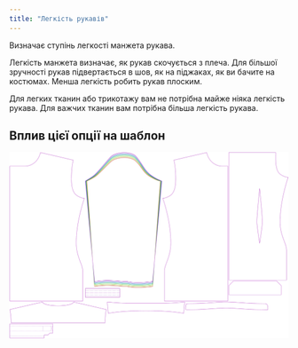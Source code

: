 ```yaml
---
title: "Легкість рукавів"
---
```


Визначає ступінь легкості манжета рукава.

<Note>

Легкість манжета визначає, як рукав скочується з плеча.
Для більшої зручності рукав підвертається в шов, як на піджаках, як ви бачите на костюмах. Менша легкість робить рукав плоским.

Для легких тканин або трикотажу вам не потрібна майже ніяка легкість рукава. Для важчих тканин вам потрібна більша легкість рукава.

</Note>

## Вплив цієї опції на шаблон

![На цьому зображенні показано вплив цієї опції шляхом накладання декількох варіантів, які мають різне значення для цієї опції](simon_sleevecapease_sample.svg "Вплив цієї опції на шаблон")
